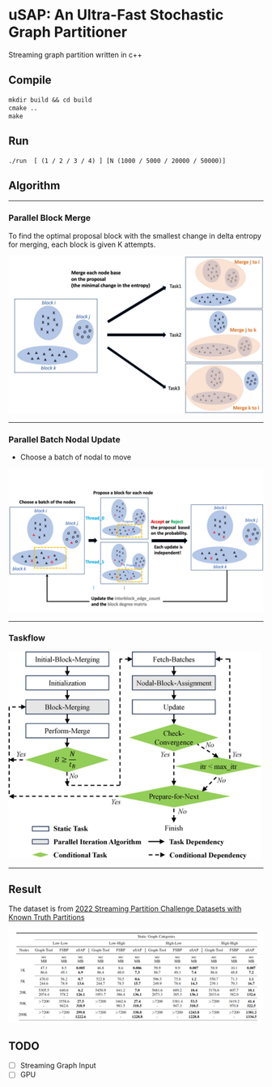 # uSAP: An Ultra-Fast Stochastic Graph Partitioner
Streaming graph partition written in c++

## Compile
```
mkdir build && cd build
cmake ..
make
```

## Run
```
./run  [ (1 / 2 / 3 / 4) ] [N (1000 / 5000 / 20000 / 50000)]
```

## Algorithm

---

### Parallel Block Merge
To find the optimal proposal block with the smallest change in delta entropy for merging, each block is given K attempts.

<img src="docs/parallel_merge.jpeg" width="600">

---

### Parallel Batch Nodal Update

- Choose a batch of nodal to move

<img src="docs/batch.jpg" width="700">

---

### Taskflow

<img src="docs/taskgraph.jpg" width="500">

---

## Result

The dataset is from [2022 Streaming Partition Challenge Datasets with Known Truth Partitions](http://graphchallenge.mit.edu/data-sets)

<img src="docs/result.png" width="700">

## TODO
- [ ] Streaming Graph Input
- [ ] GPU
